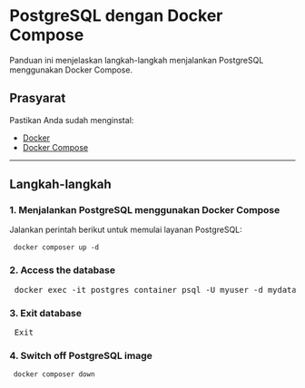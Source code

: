 # PostgreSQL dengan Docker Compose

Panduan ini menjelaskan langkah-langkah menjalankan PostgreSQL menggunakan Docker Compose.

## Prasyarat
Pastikan Anda sudah menginstal:
- [Docker](https://www.docker.com/products/docker-desktop/)
- [Docker Compose](https://docs.docker.com/compose/)

---

## Langkah-langkah

### 1. Menjalankan PostgreSQL menggunakan Docker Compose
Jalankan perintah berikut untuk memulai layanan PostgreSQL:

<pre><code> docker composer up -d </code> </pre>

### 2. Access the database 
<pre></code> docker exec -it postgres_container psql -U myuser -d mydatabase </code> </pre>

### 3. Exit database
<pre></code> Exit </code> </pre>

### 4. Switch off PostgreSQL image
<pre><code> docker composer down </code></pre>





